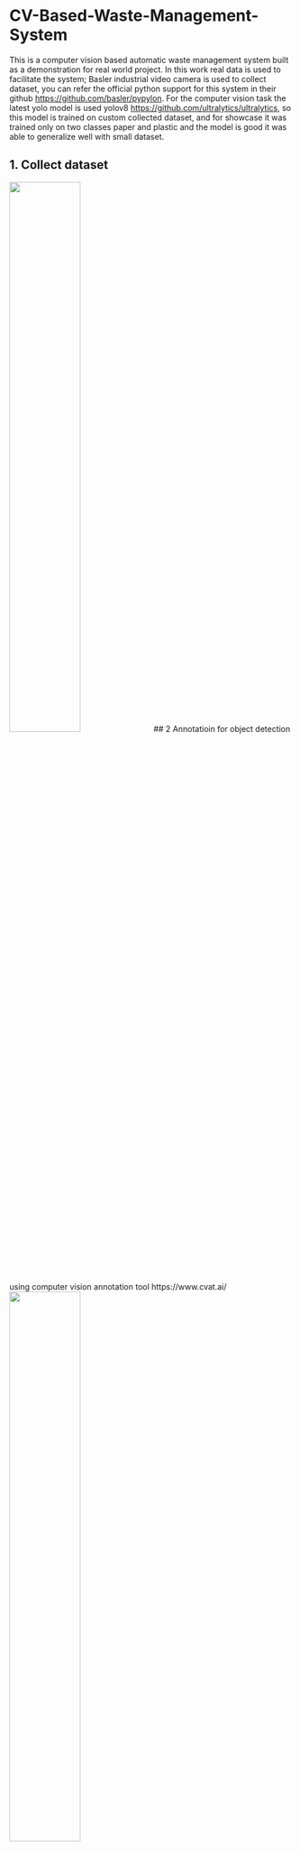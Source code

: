 # CV-Based-Waste-Management-System
This is a computer vision based automatic waste management system built as a demonstration for real world project. In this work real data is used to facilitate the system; Basler industrial video camera is used to collect dataset, you can refer the official python support for this system in their github https://github.com/basler/pypylon. For the computer vision task the latest yolo model is used yolov8 https://github.com/ultralytics/ultralytics, so this model is trained on custom collected dataset, and for showcase it was trained only on two classes paper and plastic and the model is good it was able to generalize well with small dataset.
## 1. Collect dataset
<img src="https://user-images.githubusercontent.com/96078343/229242536-ac0e0d65-1939-4398-ade2-a0f51ff461cc.png" width=50% height=50%>
## 2 Annotatioin for object detection using computer vision annotation tool https://www.cvat.ai/
<img src="https://user-images.githubusercontent.com/96078343/229242924-0587d45d-d179-420e-a717-954aedb5e0a5.png" width=50% height=50%>

## 3 Train YOLO v8 model
## 4 Deploy the trained model with real time input from industrial video camera

<img src = "https://user-images.githubusercontent.com/96078343/229243202-fb0c706e-1d6f-4539-9ee1-02596fde80d2.mp4" width=50% height=50%>

